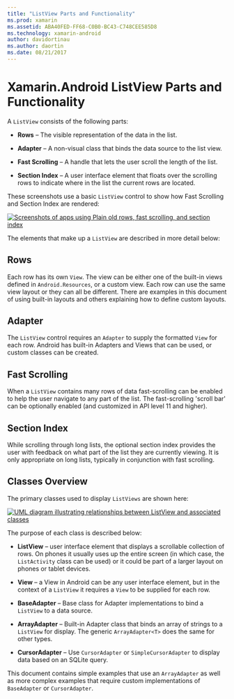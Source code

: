 ```yaml
---
title: "ListView Parts and Functionality"
ms.prod: xamarin
ms.assetid: ABA40FED-FF68-C0B0-BC43-C748CEE585D8
ms.technology: xamarin-android
author: davidortinau
ms.author: daortin
ms.date: 08/21/2017
---
```


# Xamarin.Android ListView Parts and Functionality

A `ListView` consists of the following parts:

- **Rows** &ndash; The visible representation of the data in the list.

- **Adapter** &ndash; A non-visual class that binds the data source to
  the list view.

- **Fast Scrolling** &ndash; A handle that lets the user scroll the
  length of the list.

- **Section Index** &ndash; A user interface element that floats over
  the scrolling rows to indicate where in the list the current rows are
  located.

These screenshots use a basic `ListView` control to
show how Fast Scrolling and Section Index are rendered:

[![Screenshots of apps using Plain old rows, fast scrolling, and section index](parts-and-functionality-images/listviewparts.png)](parts-and-functionality-images/listviewparts.png#lightbox)

The elements that make up a `ListView` are described in
more detail below:

## Rows

Each row has its own `View`. The view can be either one of the built-in
views defined in `Android.Resources`, or a custom view. Each row can
use the same view layout or they can all be different. There are
examples in this document of using built-in layouts and others
explaining how to define custom layouts.

## Adapter

The `ListView` control requires an `Adapter` to supply the formatted
`View` for each row. Android has built-in Adapters and Views that can
be used, or custom classes can be created.

## Fast Scrolling

When a `ListView` contains many rows of data fast-scrolling can be
enabled to help the user navigate to any part of the list. The
fast-scrolling 'scroll bar' can be optionally enabled (and customized
in API level 11 and higher).

## Section Index

While scrolling through long lists, the optional section index provides
the user with feedback on what part of the list they are currently
viewing. It is only appropriate on long lists, typically in conjunction
with fast scrolling.

## Classes Overview

The primary classes used to display `ListViews` are shown here:

[![UML diagram illustrating relationships between ListView and associated classes](parts-and-functionality-images/image2.png)](parts-and-functionality-images/image2.png#lightbox)

The purpose of each class is described below:

- **ListView** &ndash; user interface element that displays a scrollable
  collection of rows. On phones it usually uses up the entire screen
  (in which case, the `ListActivity` class can be used) or it could be
  part of a larger layout on phones or tablet devices.

- **View** &ndash; a View in Android can be any user interface element, but
  in the context of a `ListView` it requires a `View` to be supplied
  for each row.

- **BaseAdapter** &ndash; Base class for Adapter implementations to bind a
  `ListView` to a data source.

- **ArrayAdapter** &ndash; Built-in Adapter class that binds an array of
  strings to a `ListView` for display. The generic `ArrayAdapter<T>`
  does the same for other types.

- **CursorAdapter** &ndash; Use `CursorAdapter` or `SimpleCursorAdapter` to
  display data based on an SQLite query.

This document contains simple examples that use an `ArrayAdapter` as
well as more complex examples that require custom implementations of
`BaseAdapter` or `CursorAdapter`.
